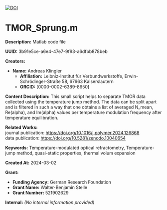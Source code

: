 [![DOI](https://zenodo.org/badge/DOI/10.5281/zenodo.10810123.svg)](https://doi.org/10.5281/zenodo.10810123)
  
# TMOR_Sprung.m

**Description:** Matlab code file

**UUID:** 3b91e5ce-a6e4-47e7-9f93-a6dfbb878beb

**Creators:**
- **Name:** Andreas Klingler
  - **Affiliation:** Leibniz-Institut für Verbundwerkstoffe, Erwin-Schrödinger-Straße 58, 67663 Kaiserslautern
  - **ORCID:** [0000-0002-6389-8650]

**Content Description:**
This small script helps to separate TMOR data collected using the temperature jump method. The data can be split apart and is filtered in such a way that one obtains a list of averaged N_mean, Re(alpha), and Im(alpha) values per temperature modulation frequency after temperature equilibration.

**Related Works:**  
journal publication: https://doi.org/10.1016/j.polymer.2024.126868  
data publication: https://doi.org/10.5281/zenodo.10040654


**Keywords:**
Temperature-modulated optical refractometry, Temperature-jump method, quasi-static properties, thermal volum expansion

**Created At:** 2024-03-02

**Grant:**
- **Funding Agency:** German Research Foundation
- **Grant Name:** Walter-Benjamin Stelle
- **Grant Number:** 521902629

**Internal:**
*(No internal information provided)*
